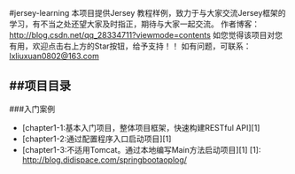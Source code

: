 #jersey-learning
本项目提供Jersey 教程样例，致力于与大家交流Jersey框架的学习，有不当之处还望大家及时指正，期待与大家一起交流。
作者博客：http://blog.csdn.net/qq_28334711?viewmode=contents
如您觉得该项目对您有用，欢迎点击右上方的Star按钮，给予支持！！
如有问题，可联系：lxliuxuan0802@163.com

##**项目目录**
----------
###入门案例
 - [chapter1-1:基本入门项目，整体项目框架，快速构建RESTful API][1]
 - [chapter1-2:通过配置程序入口启动项目][1]
 - [chapter1-3:不适用Tomcat。通过本地编写Main方法启动项目][1]
  [1]: http://blog.didispace.com/springbootaoplog/
